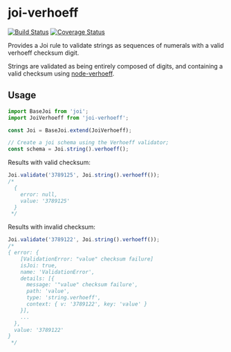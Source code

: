 # joi-verhoeff

[![Build Status](https://travis-ci.org/SafetyCulture/joi-verhoeff.svg?branch=master)](https://travis-ci.org/SafetyCulture/joi-verhoeff)
[![Coverage Status](https://coveralls.io/repos/github/SafetyCulture/joi-verhoeff/badge.svg?branch=master)](https://coveralls.io/github/SafetyCulture/joi-verhoeff?branch=master)

Provides a Joi rule to validate strings as sequences of numerals with a valid verhoeff checksum digit.  

Strings are validated as being entirely composed of digits, and containing a valid checksum using [node-verhoeff](https://www.npmjs.com/package/node-verhoeff).
 
## Usage

```js
import BaseJoi from 'joi';
import JoiVerhoeff from 'joi-verhoeff';

const Joi = BaseJoi.extend(JoiVerhoeff);

// Create a joi schema using the Verhoeff validator;
const schema = Joi.string().verhoeff();
```

Results with valid checksum:
```js
Joi.validate('3789125', Joi.string().verhoeff());
/*
  {
    error: null,
    value: '3789125'
  }
 */
```

Results with invalid checksum:
```js
Joi.validate('3789122', Joi.string().verhoeff());
/*
{ error: {
    [ValidationError: "value" checksum failure]
    isJoi: true,
    name: 'ValidationError',
    details: [{
      message: '"value" checksum failure',
      path: 'value',
      type: 'string.verhoeff',
      context: { v: '3789122', key: 'value' }
    }],
    ...
  },
  value: '3789122'
}
 */
```


